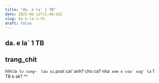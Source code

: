 ```yaml
---
title: "da. e la` 1 TB"
date: 2025-06-12T11:40:26Z
slug: da-e-la-1-tb
draft: false
---
```


## da. e la` 1 TB

## trang_chit

hihi.la` tv cung~  lau ui`.post cai' anh? cho ca? nha` xem e coa' xug' la` 1 TB k ak? ^^
